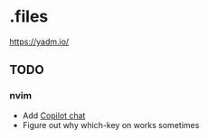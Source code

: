 # .files
https://yadm.io/

## TODO
### nvim
* Add [Copilot chat](https://github.com/CopilotC-Nvim/CopilotChat.nvim)
* Figure out why which-key on works sometimes
